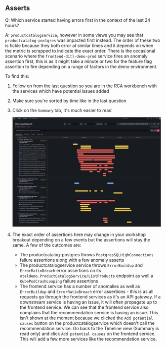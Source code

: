 ## Asserts
Q: Which service started having errors first in the context of the last 24 hours? 

A: `productcatalogservice`, however in some views you may see that `productcatalog-postgres` was impacted first instead. The order of these two is fickle because they both error at similar times and it depends on when the metric is scrapped to indicate the exact order. There is the occasional scenario where the `frontend-ditl-demo-prod` service fires an anomaly assertion first, this is as it might take a minute or two for the feature flag assertion to fire depending on a range of factors in the demo environment.

To find this:

1. Follow on from the last question so you are in the RCA workbench with the services which have potential issues added
1. Make sure you're sorted by time like in the last question
1. Click on the `Summary` tab, it's much easier to read

    ![allentities](/images/breakout_2/1.6-asserts.png)
1. The exact order of assertions here may change in your workshop breakout depending on a few events but the assertions will stay the same. A few of the outcomes are:
    - The productcatalog-postgres throws `PostgresSQLHighConnections` failure assertions along with a few anomaly asserts
    - The productcatalogservice service throws `ErrorBuildup` and `ErrorRatioBreach` error assertions on its `oteldemo.ProductCatalogService/ListProducts` endpoint as well a `KubePodCrashLooping` failure assertions
    - The frontend service has a number of anomalies as well as `ErrorBuildup` and `ErrorRatioBreach` error assertions - this is as all requests go through the frontend services as it's an API gateway. If a downstream service is having an issue, it will often propagate up to the frontend service. We can see that the frontend service also complains that the recommendation service is having an issue. This isn't shown at the moment because we clicked the `Add potential causes` button on the productcatalogservice which doesn't call the recommendation service. Go back to the Timeline view (Summary is read only) and click `Add potential causes` on the frontend service. This will add a few more services like the recommendation service.

